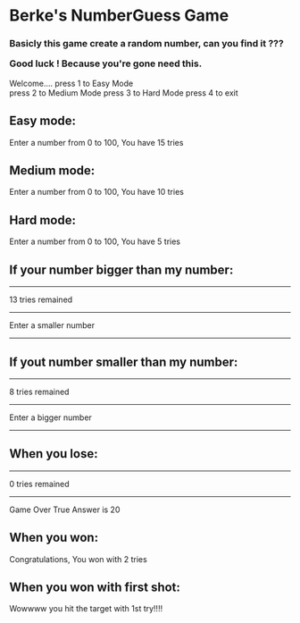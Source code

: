 <h1>Berke's NumberGuess Game</h1> 

<h3>Basicly this game create a random number, can you find it ???

Good luck ! Because you're gone need this. </h3>


Welcome.... 
press 1 to Easy Mode  
press 2 to Medium Mode 
press 3 to Hard Mode 
press 4 to exit


<h2>Easy mode:</h2>
Enter a number from 0 to 100, You have 15 tries

<h2>Medium mode:</h2>
Enter a number from 0 to 100, You have 10 tries

<h2>Hard mode:</h2>
Enter a number from 0 to 100, You have 5 tries


<h2>If your number bigger than my number:</h2>  

---------------------------------- 
13 tries remained 

----------------------------------
Enter a smaller number 

----------------------------------

<h2>If yout number smaller than my number:</h2>

---------------------------------- 
8 tries remained 

----------------------------------
Enter a bigger number 

----------------------------------

<h2>When you lose:</h2>

---------------------------------- 
0 tries remained 

----------------------------------
Game Over
True Answer is 20

<h2>When you won:</h2>

Congratulations, You won with 2 tries

<h2>When you won with first shot:</h2>

Wowwww you hit the target with 1st try!!!!
